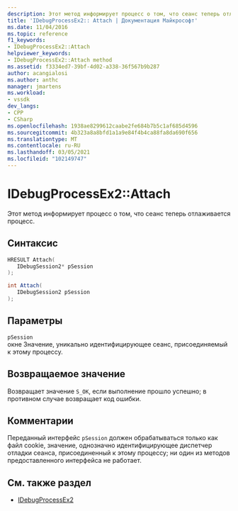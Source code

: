 ```yaml
---
description: Этот метод информирует процесс о том, что сеанс теперь отлаживается процесс.
title: 'IDebugProcessEx2:: Attach | Документация Майкрософт'
ms.date: 11/04/2016
ms.topic: reference
f1_keywords:
- IDebugProcessEx2::Attach
helpviewer_keywords:
- IDebugProcessEx2::Attach method
ms.assetid: f3334ed7-39bf-4d02-a338-36f567b9b287
author: acangialosi
ms.author: anthc
manager: jmartens
ms.workload:
- vssdk
dev_langs:
- CPP
- CSharp
ms.openlocfilehash: 1938ae8299612caabe2fe684b7b5c1af685d4596
ms.sourcegitcommit: 4b323a8a8bfd1a1a9e84f4b4ca88fa8da690f656
ms.translationtype: MT
ms.contentlocale: ru-RU
ms.lasthandoff: 03/05/2021
ms.locfileid: "102149747"
---
```

# <a name="idebugprocessex2attach"></a>IDebugProcessEx2::Attach
Этот метод информирует процесс о том, что сеанс теперь отлаживается процесс.

## <a name="syntax"></a>Синтаксис

```cpp
HRESULT Attach( 
   IDebugSession2* pSession
);
```

```csharp
int Attach(
   IDebugSession2 pSession
);
```

## <a name="parameters"></a>Параметры
`pSession`\
окне Значение, уникально идентифицирующее сеанс, присоединяемый к этому процессу.

## <a name="return-value"></a>Возвращаемое значение
 Возвращает значение `S_OK`, если выполнение прошло успешно; в противном случае возвращает код ошибки.

## <a name="remarks"></a>Комментарии
 Переданный интерфейс `pSession` должен обрабатываться только как файл cookie, значение, однозначно идентифицирующее диспетчер отладки сеанса, присоединенный к этому процессу; ни один из методов предоставленного интерфейса не работает.

## <a name="see-also"></a>См. также раздел
- [IDebugProcessEx2](../../../extensibility/debugger/reference/idebugprocessex2.md)

